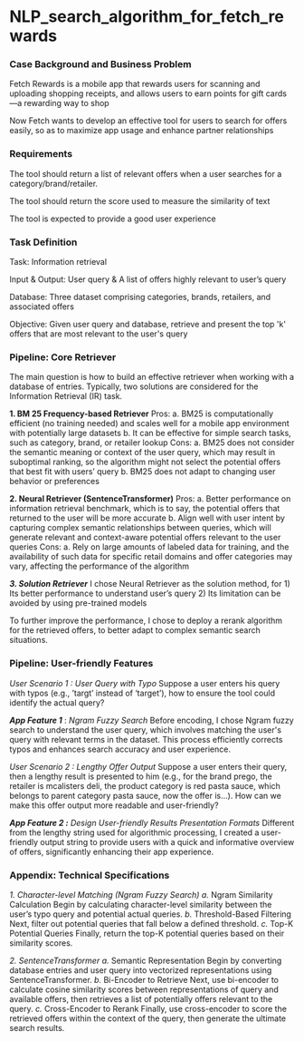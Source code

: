 # NLP_search_algorithm_for_fetch_rewards

### Case Background and Business Problem

Fetch Rewards is a mobile app that rewards users for scanning and uploading shopping receipts,
and allows users to earn points for gift cards—a rewarding way to shop

Now Fetch wants to develop an effective tool for users to search for offers easily, so as to maximize
app usage and enhance partner relationships

### Requirements

The tool should return a list of relevant offers when a user searches for a category/brand/retailer.

The tool should return the score used to measure the similarity of text

The tool is expected to provide a good user experience

### Task Definition

Task: Information retrieval

Input & Output: User query & A list of offers highly relevant to user’s query

Database: Three dataset comprising categories, brands, retailers, and associated offers

Objective: Given user query and database, retrieve and present the top 'k' offers that are most
relevant to the user's query

### Pipeline: Core Retriever

The main question is how to build an effective retriever when working with a database of entries.
Typically, two solutions are considered for the Information Retrieval (IR) task.

**1. BM 25 Frequency-based Retriever**
Pros:
    a. BM25 is computationally efficient (no training needed) and scales well for a mobile app
       environment with potentially large datasets
    b. It can be effective for simple search tasks, such as category, brand, or retailer lookup
Cons:
    a. BM25 does not consider the semantic meaning or context of the user query, which may
       result in suboptimal ranking, so the algorithm might not select the potential offers that
       best fit with users’ query
    b. BM25 does not adapt to changing user behavior or preferences
    
**2. Neural Retriever (SentenceTransformer)**
Pros:
    a. Better performance on information retrieval benchmark, which is to say, the potential
       offers that returned to the user will be more accurate
    b. Align well with user intent by capturing complex semantic relationships between queries,
       which will generate relevant and context-aware potential offers relevant to the user
       queries
Cons:
    a. Rely on large amounts of labeled data for training, and the availability of such data for
       specific retail domains and offer categories may vary, affecting the performance of the
       algorithm


**_3. Solution Retriever_**
I chose Neural Retriever as the solution method, for 1) Its better performance to understand user’s
query 2) Its limitation can be avoided by using pre-trained models

To further improve the performance, I chose to deploy a rerank algorithm for the retrieved offers,
to better adapt to complex semantic search situations.

### Pipeline: User-friendly Features

_User Scenario 1 : User Query with Typo_
Suppose a user enters his query with typos (e.g., ’targt’ instead of ‘target’), how to ensure the tool
could identify the actual query?

**_App Feature 1_** : _Ngram Fuzzy Search_
Before encoding, I chose Ngram fuzzy search to understand the user query, which involves
matching the user's query with relevant terms in the dataset. This process efficiently corrects typos
and enhances search accuracy and user experience.

_User Scenario 2 : Lengthy Offer Output_
Suppose a user enters their query, then a lengthy result is presented to him (e.g., for the brand
prego, the retailer is mcalisters deli, the product category is red pasta sauce, which belongs to
parent category pasta sauce, now the offer is...).
How can we make this offer output more readable and user-friendly?

**_App Feature 2 :_** _Design User-friendly Results Presentation Formats_
Different from the lengthy string used for algorithmic processing, I created a user-friendly output
string to provide users with a quick and informative overview of offers, significantly enhancing their
app experience.


### Appendix: Technical Specifications

_1. Character-level Matching (Ngram Fuzzy Search)_
    _a._ Ngram Similarity Calculation
    Begin by calculating character-level similarity between the user’s typo query and potential
    actual queries.
    _b._ Threshold-Based Filtering
    Next, filter out potential queries that fall below a defined threshold.
    _c._ Top-K Potential Queries
    Finally, return the top-K potential queries based on their similarity scores.

_2. SentenceTransformer_
    _a._ Semantic Representation
    Begin by converting database entries and user query into vectorized representations using
    SentenceTransformer.
    _b._ Bi-Encoder to Retrieve
    Next, use bi-encoder to calculate cosine similarity scores between representations of query
    and available offers, then retrieves a list of potentially offers relevant to the query.
    _c._ Cross-Encoder to Rerank
    Finally, use cross-encoder to score the retrieved offers within the context of the query, then
    generate the ultimate search results.


